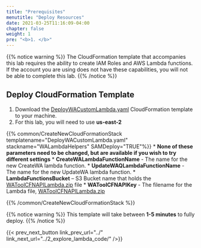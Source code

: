 ```yaml
---
title: "Prerequisites"
menutitle: "Deploy Resources"
date: 2021-03-25T11:16:09-04:00
chapter: false
weight: 1
pre: "<b>1. </b>"
---
```


{{% notice warning %}}
The CloudFormation template that accompanies this lab requires the ability to create IAM Roles and AWS Lambda functions.  If the account you are using does not have these capabilities, you will not be able to complete this lab.
{{% /notice %}}


## Deploy CloudFormation Template

1. Download the [DeployWACustomLambda.yaml](/watool/300_Using_WAT_With_Cloudformation_And_Custom_Lambda/Code/CFN/DeployWACustomLambda.yaml) CloudFormation template to your machine.
1. For this lab, you will need to use **us-east-2**  


{{% common/CreateNewCloudFormationStack templatename="DeployWACustomLambda.yaml" stackname="WALambdaHelpers" SAMDeploy="TRUE"%}}
    * **None of these parameters need to be changed, but are available if you wish to try different settings**
    * **CreateWALambdaFunctionName** - The name for the new CreateWA lambda function.
    * **UpdateWAQLambdaFunctionName** - The name for the new UpdateWA lambda function.
    * **LambdaFunctionsBucket** – S3 Bucket name that holds the [WAToolCFNAPILambda.zip](/watool/300_Using_WAT_With_Cloudformation_And_Custom_Lambda/Code/WAToolCFNAPILambda.zip) file
    * **WAToolCFNAPIKey** - The filename for the Lambda file, [WAToolCFNAPILambda.zip](/watool/300_Using_WAT_With_Cloudformation_And_Custom_Lambda/Code/WAToolCFNAPILambda.zip)

{{% /common/CreateNewCloudFormationStack %}}

{{% notice warning %}}
This template will take between **1-5 minutes** to fully deploy.
{{% /notice %}}

{{< prev_next_button link_prev_url="../" link_next_url="../2_explore_lambda_code/" />}}
